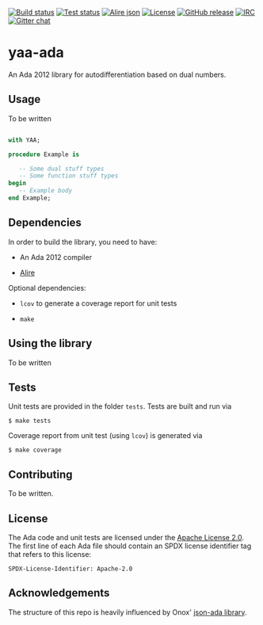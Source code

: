 [![Build status](https://github.com/onox/json-ada/actions/workflows/build.yaml/badge.svg)](https://github.com/onox/json-ada/actions/workflows/build.yaml)
[![Test status](https://github.com/onox/json-ada/actions/workflows/test.yml/badge.svg)](https://github.com/onox/json-ada/actions/workflows/test.yml)
[![Alire json](https://img.shields.io/endpoint?url=https://alire.ada.dev/badges/json.json)](https://alire.ada.dev/crates/json.html)
[![License](https://img.shields.io/github/license/onox/json-ada.svg?color=blue)](https://github.com/onox/json-ada/blob/master/LICENSE)
[![GitHub release](https://img.shields.io/github/release/onox/json-ada.svg)](https://github.com/onox/json-ada/releases/latest)
[![IRC](https://img.shields.io/badge/IRC-%23ada%20on%20libera.chat-orange.svg)](https://libera.chat)
[![Gitter chat](https://badges.gitter.im/gitterHQ/gitter.svg)](https://gitter.im/ada-lang/Lobby)

# yaa-ada

An Ada 2012 library for autodifferentiation based on dual numbers.


## Usage

To be written

```ada

with YAA;

procedure Example is

   -- Some dual stuff types
   -- Some function stuff types
begin
   -- Example body
end Example;
```


## Dependencies

In order to build the library, you need to have:

 * An Ada 2012 compiler

 * [Alire][url-alire]

Optional dependencies:

 * `lcov` to generate a coverage report for unit tests

 * `make`

## Using the library

To be written

## Tests

Unit tests are provided in the folder `tests`.
Tests are built and run via
```
$ make tests
```

Coverage report from unit test (using `lcov`) is generated via
```
$ make coverage
```

## Contributing

To be written.

## License

The Ada code and unit tests are licensed under the [Apache License 2.0][url-apache].
The first line of each Ada file should contain an SPDX license identifier tag that
refers to this license:

    SPDX-License-Identifier: Apache-2.0

## Acknowledgements

The structure of this repo is heavily influenced by Onox' [json-ada library][url-json-ada].

  [url-alire]: https://alire.ada.dev/
  [url-apache]: https://opensource.org/licenses/Apache-2.0
  [url-json-ada]: https://github.com/onox/json-ada

